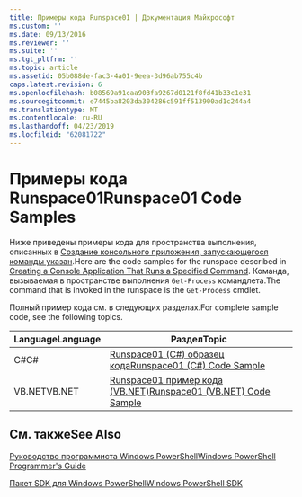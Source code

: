 ```yaml
---
title: Примеры кода Runspace01 | Документация Майкрософт
ms.custom: ''
ms.date: 09/13/2016
ms.reviewer: ''
ms.suite: ''
ms.tgt_pltfrm: ''
ms.topic: article
ms.assetid: 05b088de-fac3-4a01-9eea-3d96ab755c4b
caps.latest.revision: 6
ms.openlocfilehash: b08569a91caa903fa9267d0121f8fd41b33c1e31
ms.sourcegitcommit: e7445ba8203da304286c591ff513900ad1c244a4
ms.translationtype: MT
ms.contentlocale: ru-RU
ms.lasthandoff: 04/23/2019
ms.locfileid: "62081722"
---
```

# <a name="runspace01-code-samples"></a><span data-ttu-id="bc609-102">Примеры кода Runspace01</span><span class="sxs-lookup"><span data-stu-id="bc609-102">Runspace01 Code Samples</span></span>

<span data-ttu-id="bc609-103">Ниже приведены примеры кода для пространства выполнения, описанных в [Создание консольного приложения, запускающегося команды указан](http://msdn.microsoft.com/en-us/793a6570-a072-4799-840b-172f28ce620e).</span><span class="sxs-lookup"><span data-stu-id="bc609-103">Here are the code samples for the runspace described in [Creating a Console Application That Runs a Specified Command](http://msdn.microsoft.com/en-us/793a6570-a072-4799-840b-172f28ce620e).</span></span> <span data-ttu-id="bc609-104">Команда, вызываемая в пространстве выполнения `Get-Process` командлета.</span><span class="sxs-lookup"><span data-stu-id="bc609-104">The command that is invoked in the runspace is the `Get-Process` cmdlet.</span></span>

<span data-ttu-id="bc609-105">Полный пример кода см. в следующих разделах.</span><span class="sxs-lookup"><span data-stu-id="bc609-105">For complete sample code, see the following topics.</span></span>

|<span data-ttu-id="bc609-106">Language</span><span class="sxs-lookup"><span data-stu-id="bc609-106">Language</span></span>|<span data-ttu-id="bc609-107">Раздел</span><span class="sxs-lookup"><span data-stu-id="bc609-107">Topic</span></span>|
|--------------|-----------|
|<span data-ttu-id="bc609-108">C#</span><span class="sxs-lookup"><span data-stu-id="bc609-108">C#</span></span>|[<span data-ttu-id="bc609-109">Runspace01 (C#) образец кода</span><span class="sxs-lookup"><span data-stu-id="bc609-109">Runspace01 (C#) Code Sample</span></span>](./runspace01-csharp-code-sample.md)|
|<span data-ttu-id="bc609-110">VB.NET</span><span class="sxs-lookup"><span data-stu-id="bc609-110">VB.NET</span></span>|[<span data-ttu-id="bc609-111">Runspace01 пример кода (VB.NET)</span><span class="sxs-lookup"><span data-stu-id="bc609-111">Runspace01 (VB.NET) Code Sample</span></span>](./runspace01-vb-net-code-sample.md)|

## <a name="see-also"></a><span data-ttu-id="bc609-112">См. также</span><span class="sxs-lookup"><span data-stu-id="bc609-112">See Also</span></span>

[<span data-ttu-id="bc609-113">Руководство программиста Windows PowerShell</span><span class="sxs-lookup"><span data-stu-id="bc609-113">Windows PowerShell Programmer's Guide</span></span>](./windows-powershell-programmer-s-guide.md)

[<span data-ttu-id="bc609-114">Пакет SDK для Windows PowerShell</span><span class="sxs-lookup"><span data-stu-id="bc609-114">Windows PowerShell SDK</span></span>](../windows-powershell-reference.md)